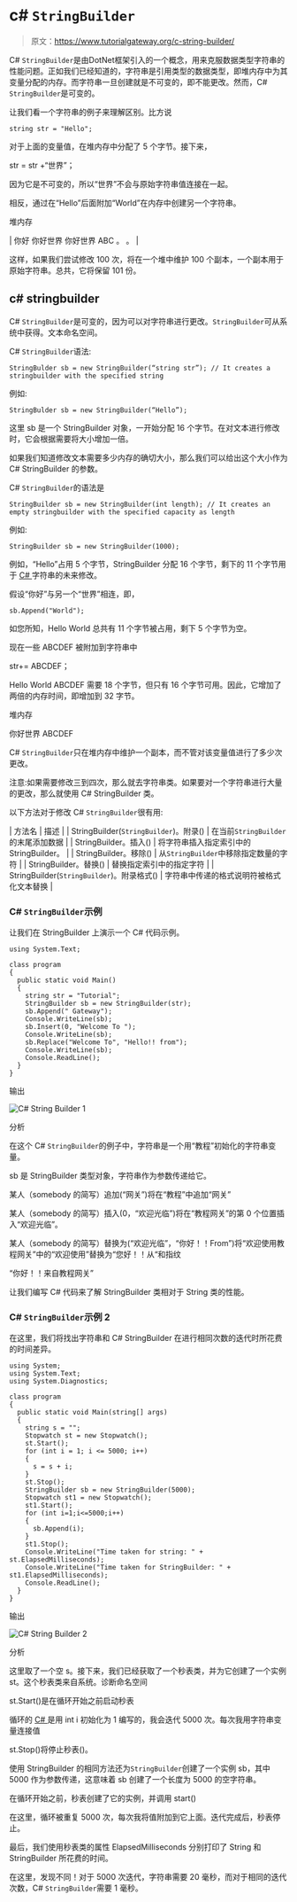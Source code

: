 # c# `StringBuilder`

> 原文：<https://www.tutorialgateway.org/c-string-builder/>

C# `StringBuilder`是由DotNet框架引入的一个概念，用来克服数据类型字符串的性能问题。正如我们已经知道的，字符串是引用类型的数据类型，即堆内存中为其变量分配的内存。而字符串一旦创建就是不可变的，即不能更改。然而，C# `StringBuilder`是可变的。

让我们看一个字符串的例子来理解区别。比方说

```
string str = "Hello";
```

对于上面的变量值，在堆内存中分配了 5 个字节。接下来，

str = str +“世界”；

因为它是不可变的，所以“世界”不会与原始字符串值连接在一起。

相反，通过在“Hello”后面附加“World”在内存中创建另一个字符串。

堆内存

| 你好
你好世界
你好世界 ABC
。
。 |

这样，如果我们尝试修改 100 次，将在一个堆中维护 100 个副本，一个副本用于原始字符串。总共，它将保留 101 份。

## c# stringbuilder

C# `StringBuilder`是可变的，因为可以对字符串进行更改。`StringBuilder`可从系统中获得。文本命名空间。

C# `StringBuilder`语法:

```
StringBulder sb = new StringBuilder(“string str”); // It creates a stringbuilder with the specified string
```

例如:

```
StringBulder sb = new StringBuilder(“Hello”);
```

这里 sb 是一个 StringBuilder 对象，一开始分配 16 个字节。在对文本进行修改时，它会根据需要将大小增加一倍。

如果我们知道修改文本需要多少内存的确切大小，那么我们可以给出这个大小作为 C# StringBuilder 的参数。

C# `StringBuilder`的语法是

```
StringBuilder sb = new StringBuilder(int length); // It creates an empty stringbuilder with the specified capacity as length
```

例如:

```
StringBuilder sb = new StringBuilder(1000);
```

例如，“Hello”占用 5 个字节，StringBuilder 分配 16 个字节，剩下的 11 个字节用于 [C# ](https://www.tutorialgateway.org/csharp-tutorial/) 字符串的未来修改。

假设“你好”与另一个“世界”相连，即，

```
sb.Append("World");
```

如您所知，Hello World 总共有 11 个字节被占用，剩下 5 个字节为空。

现在一些 ABCDEF 被附加到字符串中

str+= ABCDEF；

Hello World ABCDEF 需要 18 个字节，但只有 16 个字节可用。因此，它增加了两倍的内存时间，即增加到 32 字节。

堆内存

你好世界 ABCDEF

C# `StringBuilder`只在堆内存中维护一个副本，而不管对该变量值进行了多少次更改。

注意:如果需要修改三到四次，那么就去字符串类。如果要对一个字符串进行大量的更改，那么就使用 C# StringBuilder 类。

以下方法对于修改 C# `StringBuilder`很有用:

| 方法名 | 描述 |
| StringBuilder(`StringBuilder`)。附录() | 在当前`StringBuilder`的末尾添加数据 |
| StringBuilder。插入() | 将字符串插入指定索引中的 StringBuilder。 |
| StringBuilder。移除() | 从`StringBuilder`中移除指定数量的字符 |
| StringBuilder。替换() | 替换指定索引中的指定字符 |
| StringBuilder(`StringBuilder`)。附录格式() | 字符串中传递的格式说明符被格式化文本替换 |

### C# `StringBuilder`示例

让我们在 StringBuilder 上演示一个 C# 代码示例。

```
using System.Text;

class program
{
  public static void Main()
  {
    string str = "Tutorial";
    StringBuilder sb = new StringBuilder(str);
    sb.Append(" Gateway");
    Console.WriteLine(sb);
    sb.Insert(0, "Welcome To ");
    Console.WriteLine(sb);
    sb.Replace("Welcome To", "Hello!! from");
    Console.WriteLine(sb);
    Console.ReadLine();
  }
}
```

输出

![C# String Builder 1](img/cf3fbd175e55d546aeea67c69720dee8.png)

分析

在这个 C# `StringBuilder`的例子中，字符串是一个用“教程”初始化的字符串变量。

sb 是 StringBuilder 类型对象，字符串作为参数传递给它。

某人（somebody 的简写）追加(“网关”)将在“教程”中追加“网关”

某人（somebody 的简写）插入(0，“欢迎光临”)将在“教程网关”的第 0 个位置插入“欢迎光临”。

某人（somebody 的简写）替换为(“欢迎光临”，“你好！！From”)将“欢迎使用教程网关”中的“欢迎使用”替换为“您好！！从“和指纹

“你好！！来自教程网关”

让我们编写 C# 代码来了解 StringBuilder 类相对于 String 类的性能。

### C# `StringBuilder`示例 2

在这里，我们将找出字符串和 C# StringBuilder 在进行相同次数的迭代时所花费的时间差异。

```
using System;
using System.Text;
using System.Diagnostics;

class program
{
  public static void Main(string[] args)
  {
    string s = "";
    Stopwatch st = new Stopwatch();
    st.Start();
    for (int i = 1; i <= 5000; i++)
    {
      s = s + i;
    }
    st.Stop();
    StringBuilder sb = new StringBuilder(5000);
    Stopwatch st1 = new Stopwatch();
    st1.Start();
    for (int i=1;i<=5000;i++)
    {
      sb.Append(i);
    }
    st1.Stop();
    Console.WriteLine("Time taken for string: " + st.ElapsedMilliseconds);
    Console.WriteLine("Time taken for StringBuilder: " + st1.ElapsedMilliseconds);
    Console.ReadLine();
  }
}
```

输出

![C# String Builder 2](img/29b52f9a849f2313fde69459add48187.png)

分析

这里取了一个空 s。接下来，我们已经获取了一个秒表类，并为它创建了一个实例 st。这个秒表类来自系统。诊断命名空间

st.Start()是在循环开始之前启动秒表

循环的 [C# ](https://www.tutorialgateway.org/csharp-tutorial/) 是用 int i 初始化为 1 编写的，我会迭代 5000 次。每次我用字符串变量连接值

st.Stop()将停止秒表()。

使用 StringBuilder 的相同方法还为`StringBuilder`创建了一个实例 sb，其中 5000 作为参数传递，这意味着 sb 创建了一个长度为 5000 的空字符串。

在循环开始之前，秒表创建了它的实例，并调用 start()

在这里，循环被重复 5000 次，每次我将值附加到它上面。迭代完成后，秒表停止。

最后，我们使用秒表类的属性 ElapsedMilliseconds 分别打印了 String 和 StringBuilder 所花费的时间。

在这里，发现不同！对于 5000 次迭代，字符串需要 20 毫秒，而对于相同的迭代次数，C# `StringBuilder`需要 1 毫秒。